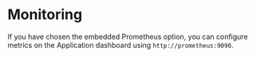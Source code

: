 # Monitoring

If you have chosen the embedded Prometheus option, you can configure metrics on the
Application dashboard using `http://prometheus:9090`.
